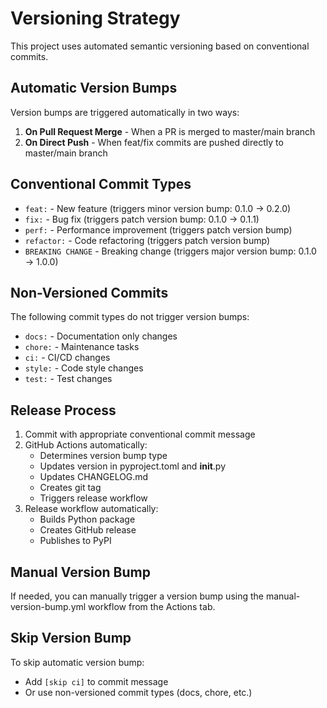 # Versioning Strategy

This project uses automated semantic versioning based on conventional commits.

## Automatic Version Bumps

Version bumps are triggered automatically in two ways:

1. **On Pull Request Merge** - When a PR is merged to master/main branch
2. **On Direct Push** - When feat/fix commits are pushed directly to master/main branch

## Conventional Commit Types

- `feat:` - New feature (triggers minor version bump: 0.1.0 → 0.2.0)
- `fix:` - Bug fix (triggers patch version bump: 0.1.0 → 0.1.1)
- `perf:` - Performance improvement (triggers patch version bump)
- `refactor:` - Code refactoring (triggers patch version bump)
- `BREAKING CHANGE` - Breaking change (triggers major version bump: 0.1.0 → 1.0.0)

## Non-Versioned Commits

The following commit types do not trigger version bumps:
- `docs:` - Documentation only changes
- `chore:` - Maintenance tasks
- `ci:` - CI/CD changes
- `style:` - Code style changes
- `test:` - Test changes

## Release Process

1. Commit with appropriate conventional commit message
2. GitHub Actions automatically:
   - Determines version bump type
   - Updates version in pyproject.toml and __init__.py
   - Updates CHANGELOG.md
   - Creates git tag
   - Triggers release workflow
3. Release workflow automatically:
   - Builds Python package
   - Creates GitHub release
   - Publishes to PyPI

## Manual Version Bump

If needed, you can manually trigger a version bump using the manual-version-bump.yml workflow from the Actions tab.

## Skip Version Bump

To skip automatic version bump:
- Add `[skip ci]` to commit message
- Or use non-versioned commit types (docs, chore, etc.)